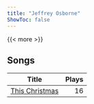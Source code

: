 ```yaml
---
title: "Jeffrey Osborne"
ShowToc: false
---
```


{{< more >}}

## Songs
Title | Plays 
----- | -----: 
[This Christmas](/songs/this-christmas) | 16

